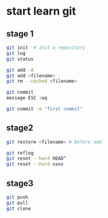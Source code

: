 # start  learn git



##  stage 1


```bash
git init  # init a repository
git log
git status

git add -A
git add <filename>
git rm --cached <filename>

git commit
message ESC :wq

git commit -m "first commit"
```





## stage2

```bash
git restore <filename> # before add

git reflog
git reset --hard HEAD^
git reset --hard xxxx
```



## stage3

```bash
git push
git pull
git clone 
```

